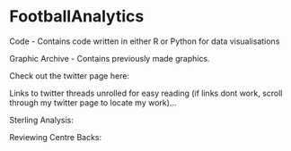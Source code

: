 # FootballAnalytics


Code - Contains code written in either R or Python for data visualisations

Graphic Archive - Contains previously made graphics.

Check out the twitter page here:

Links to twitter threads unrolled for easy reading (if links dont work, scroll through my twitter page to locate my work)...

Sterling Analysis:

Reviewing Centre Backs:

